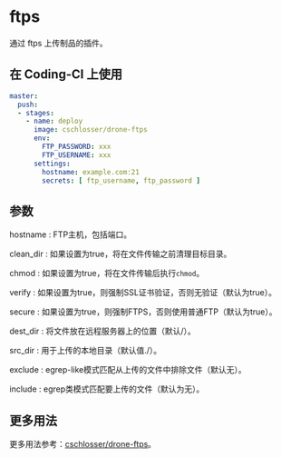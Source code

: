 # ftps

通过 ftps 上传制品的插件。

## 在 Coding-CI 上使用

```yml
master:
  push:
  - stages:
    - name: deploy
      image: cschlosser/drone-ftps
      env: 
        FTP_PASSWORD: xxx
        FTP_USERNAME: xxx
      settings:
        hostname: example.com:21
        secrets: [ ftp_username, ftp_password ]
```

## 参数

hostname
: FTP主机，包括端口。

clean_dir
: 如果设置为true，将在文件传输之前清理目标目录。

chmod
: 如果设置为true，将在文件传输后执行```chmod```。

verify
: 如果设置为true，则强制SSL证书验证，否则无验证（默认为true）。

secure
: 如果设置为true，则强制FTPS，否则使用普通FTP（默认为true）。

dest_dir
: 将文件放在远程服务器上的位置（默认/）。

src_dir
: 用于上传的本地目录（默认值./）。

exclude
: egrep-like模式匹配从上传的文件中排除文件（默认无）。

include
: egrep类模式匹配要上传的文件（默认为无）。

## 更多用法

更多用法参考：[cschlosser/drone-ftps](https://github.com/cschlosser/drone-ftps)。
